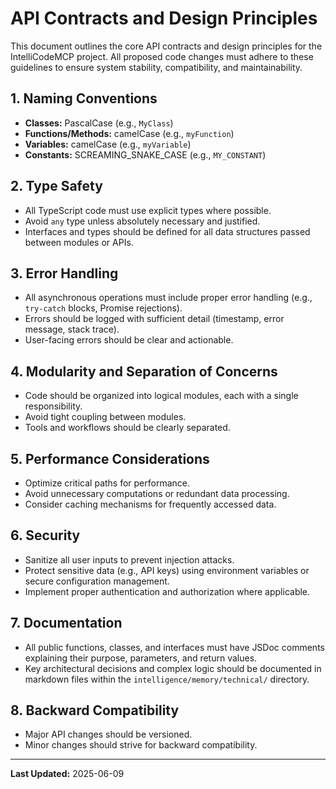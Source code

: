 # API Contracts and Design Principles

This document outlines the core API contracts and design principles for the IntelliCodeMCP project. All proposed code changes must adhere to these guidelines to ensure system stability, compatibility, and maintainability.

## 1. Naming Conventions
- **Classes:** PascalCase (e.g., `MyClass`)
- **Functions/Methods:** camelCase (e.g., `myFunction`)
- **Variables:** camelCase (e.g., `myVariable`)
- **Constants:** SCREAMING_SNAKE_CASE (e.g., `MY_CONSTANT`)

## 2. Type Safety
- All TypeScript code must use explicit types where possible.
- Avoid `any` type unless absolutely necessary and justified.
- Interfaces and types should be defined for all data structures passed between modules or APIs.

## 3. Error Handling
- All asynchronous operations must include proper error handling (e.g., `try-catch` blocks, Promise rejections).
- Errors should be logged with sufficient detail (timestamp, error message, stack trace).
- User-facing errors should be clear and actionable.

## 4. Modularity and Separation of Concerns
- Code should be organized into logical modules, each with a single responsibility.
- Avoid tight coupling between modules.
- Tools and workflows should be clearly separated.

## 5. Performance Considerations
- Optimize critical paths for performance.
- Avoid unnecessary computations or redundant data processing.
- Consider caching mechanisms for frequently accessed data.

## 6. Security
- Sanitize all user inputs to prevent injection attacks.
- Protect sensitive data (e.g., API keys) using environment variables or secure configuration management.
- Implement proper authentication and authorization where applicable.

## 7. Documentation
- All public functions, classes, and interfaces must have JSDoc comments explaining their purpose, parameters, and return values.
- Key architectural decisions and complex logic should be documented in markdown files within the `intelligence/memory/technical/` directory.

## 8. Backward Compatibility
- Major API changes should be versioned.
- Minor changes should strive for backward compatibility.

---
**Last Updated:** 2025-06-09